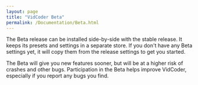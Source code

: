 ```yaml
---
layout: page
title: "VidCoder Beta"
permalink: /Documentation/Beta.html
---
```


The Beta release can be installed side-by-side with the stable release. It keeps its presets and settings in a separate store. If you don't have any Beta settings yet, it will copy them from the release settings to get you started.

The Beta will give you new features sooner, but will be at a higher risk of crashes and other bugs. Participation in the Beta helps improve VidCoder, especially if you report any bugs you find.